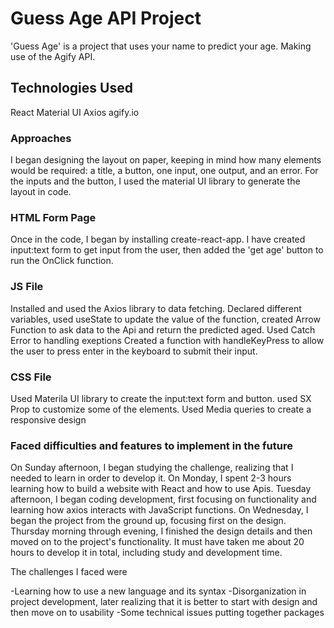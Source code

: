# Guess Age API Project

'Guess Age' is a project that uses your name to predict your age. Making use of the Agify API.

## Technologies Used 

 React
 Material UI
 Axios
 agify.io


### Approaches

I began designing the layout on paper, keeping in mind how many elements would be required: a title, a button, one input, one output, and an error.
For the inputs and the button, I used the material UI library to generate the layout in code.


###  HTML Form Page

Once in the code, I began by installing create-react-app.
I have created input:text form to get input from the user, then added the 'get age' button to run the OnClick function.


### JS File

Installed and used the Axios library to data fetching.
Declared different variables, used useState to update the value of the function, created Arrow Function to ask data to the Api and return the predicted aged.
Used Catch Error to handling exeptions 
Created a function with handleKeyPress to allow the user to press enter in the keyboard to submit their input.


### CSS File

Used Materila UI library to create the input:text form and button. 
used SX Prop to customize some of the elements.
Used Media queries to create a responsive design


### Faced difficulties and features to implement in the future

On Sunday afternoon, I began studying the challenge, realizing that I needed to learn in order to develop it.
On Monday, I spent 2-3 hours learning how to build a website with React and how to use Apis.
Tuesday afternoon, I began coding development, first focusing on functionality and learning how axios interacts with JavaScript functions.
On Wednesday, I began the project from the ground up, focusing first on the design.
Thursday morning through evening, I finished the design details and then moved on to the project's functionality.
It must have taken me about 20 hours to develop it in total, including study and development time.


The challenges I faced were 

-Learning how to use a new language and its syntax
-Disorganization in project development, later realizing that it is better to start with design and then move on to usability
-Some technical issues putting together packages



